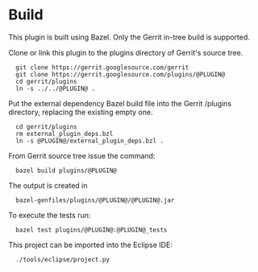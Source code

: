 Build
=====

This plugin is built using Bazel.
Only the Gerrit in-tree build is supported.

Clone or link this plugin to the plugins directory of Gerrit's source
tree.

```
  git clone https://gerrit.googlesource.com/gerrit
  git clone https://gerrit.googlesource.com/plugins/@PLUGIN@
  cd gerrit/plugins
  ln -s ../../@PLUGIN@ .
```

Put the external dependency Bazel build file into the Gerrit /plugins
directory, replacing the existing empty one.

```
  cd gerrit/plugins
  rm external_plugin_deps.bzl
  ln -s @PLUGIN@/external_plugin_deps.bzl .
```

From Gerrit source tree issue the command:

```
  bazel build plugins/@PLUGIN@
```

The output is created in

```
  bazel-genfiles/plugins/@PLUGIN@/@PLUGIN@.jar
```

To execute the tests run:

```
  bazel test plugins/@PLUGIN@:@PLUGIN@_tests
```

This project can be imported into the Eclipse IDE:

```
  ./tools/eclipse/project.py
```
